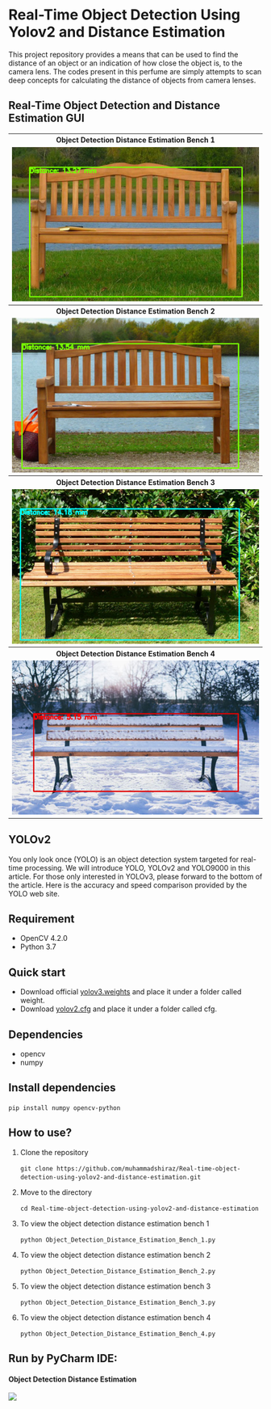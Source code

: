 # Real-Time Object Detection Using Yolov2 and Distance Estimation

This project repository provides a means that can be used to find the distance of an object or an indication of how close the object is, to the camera lens.
The codes present in this perfume are simply attempts to scan deep concepts for calculating the distance of objects from camera lenses.

## Real-Time Object Detection and Distance Estimation GUI

<table>
  <tbody>
	<tr align="center"> 
		<th><strong>Object Detection Distance Estimation Bench 1</strong></th>
	</tr>
	<tr align="center">
		<td><img src="results/bench_results1.jpg"></td>		
	</tr>
	<tr align="center"> 
		<th><strong>Object Detection Distance Estimation Bench 2</strong></th>
	</tr>
	<tr align="center">
		<td><img src="results/bench_results2.jpg"></td>		
	</tr>
	<tr align="center"> 
		<th><strong>Object Detection Distance Estimation Bench 3</strong></th>
	</tr>
	<tr align="center">
		<td><img src="results/bench_results3.jpg"></td>		
	</tr>
	<tr align="center"> 
		<th><strong>Object Detection Distance Estimation Bench 4</strong></th>
	</tr>
	<tr align="center">
		<td><img src="results/bench_results4.jpg"></td>		
	</tr>
</tbody>
</table>

## YOLOv2

You only look once (YOLO) is an object detection system targeted for real-time processing. We will introduce YOLO, YOLOv2 and YOLO9000 in this article. For those only interested in YOLOv3, please forward to the bottom of the article. Here is the accuracy and speed comparison provided by the YOLO web site.

## Requirement
<ul>
<li>OpenCV 4.2.0</li>
<li>Python 3.7</li>
</ul>

## Quick start
<ul>
  <li>Download official <a href="https://pjreddie.com/media/files/yolov2.weights" rel="nofollow">yolov3.weights</a> and place it under a folder called weight.</li>  
  <li>Download <a href="https://github.com/pjreddie/darknet/blob/master/cfg/yolov2.cfg">yolov2.cfg</a> and place it under a folder called cfg.</li>
</ul>

## Dependencies
<ul>
<li>opencv</li>
<li>numpy</li>
</ul>

## Install dependencies
<p><code>pip install numpy opencv-python</code></p>

## How to use?
<ol>
  <li>Clone the repository</li>
  <p><code>git clone https://github.com/muhammadshiraz/Real-time-object-detection-using-yolov2-and-distance-estimation.git</code></p>
</ol>
<ol start="2">
  <li>Move to the directory</li>
  <p><code>cd Real-time-object-detection-using-yolov2-and-distance-estimation</code></p>
</ol>
<ol start="3">
  <li>To view the object detection distance estimation bench 1</li>
  <p><code>python Object_Detection_Distance_Estimation_Bench_1.py</code></p>
</ol>
<ol start="4">
  <li>To view the object detection distance estimation bench 2</li>
  <p><code>python Object_Detection_Distance_Estimation_Bench_2.py</code></p>
</ol>
<ol start="5">
  <li>To view the object detection distance estimation bench 3</li>
  <p><code>python Object_Detection_Distance_Estimation_Bench_3.py</code></p>
</ol>
<ol start="6">
  <li>To view the object detection distance estimation bench 4</li>
  <p><code>python Object_Detection_Distance_Estimation_Bench_4.py</code></p>
</ol>

## Run by PyCharm IDE:
 
#### Object Detection Distance Estimation
<img src="results/RunbyPyCharmIDE.jpg">
